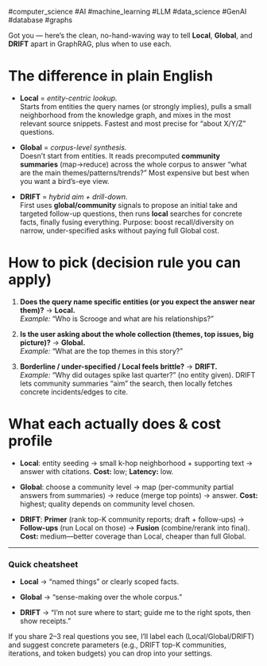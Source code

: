 #computer_science #AI #machine_learning #LLM  #data_science #GenAI #database #graphs 

Got you — here’s the clean, no-hand-waving way to tell **Local**, **Global**, and **DRIFT** apart in GraphRAG, plus when to use each.

# The difference in plain English

- **Local** = _entity-centric lookup._  
    Starts from entities the query names (or strongly implies), pulls a small neighborhood from the knowledge graph, and mixes in the most relevant source snippets. Fastest and most precise for “about X/Y/Z” questions.
    
- **Global** = _corpus-level synthesis._  
    Doesn’t start from entities. It reads precomputed **community summaries** (map→reduce) across the whole corpus to answer “what are the main themes/patterns/trends?” Most expensive but best when you want a bird’s-eye view.
    
- **DRIFT** = _hybrid aim + drill-down._  
    First uses **global/community** signals to propose an initial take and targeted follow-up questions, then runs **local** searches for concrete facts, finally fusing everything. Purpose: boost recall/diversity on narrow, under-specified asks without paying full Global cost.
    

# How to pick (decision rule you can apply)

1. **Does the query name specific entities (or you expect the answer near them)?** → **Local.**  
    _Example:_ “Who is Scrooge and what are his relationships?”
    
2. **Is the user asking about the whole collection (themes, top issues, big picture)?** → **Global.**  
    _Example:_ “What are the top themes in this story?”
    
3. **Borderline / under-specified / Local feels brittle?** → **DRIFT.**  
    _Example:_ “Why did outages spike last quarter?” (no entity given). DRIFT lets community summaries “aim” the search, then locally fetches concrete incidents/edges to cite.
    

# What each actually does & cost profile

- **Local**: entity seeding → small k-hop neighborhood + supporting text → answer with citations. **Cost:** low; **Latency:** low.
    
- **Global**: choose a community level → map (per-community partial answers from summaries) → reduce (merge top points) → answer. **Cost:** highest; quality depends on community level chosen.
    
- **DRIFT**: **Primer** (rank top-K community reports; draft + follow-ups) → **Follow-ups** (run Local on those) → **Fusion** (combine/rerank into final). **Cost:** medium—better coverage than Local, cheaper than full Global.
    

---

### Quick cheatsheet

- **Local** → “named things” or clearly scoped facts.
    
- **Global** → “sense-making over the whole corpus.”
    
- **DRIFT** → “I’m not sure where to start; guide me to the right spots, then show receipts.”
    

If you share 2–3 real questions you see, I’ll label each (Local/Global/DRIFT) and suggest concrete parameters (e.g., DRIFT top-K communities, iterations, and token budgets) you can drop into your settings.